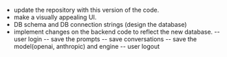 * update the repository with this version of the code.
* make a visually appealing UI.
* DB schema and DB connection strings (design the database)
* implement changes on the backend code to reflect the new database.
-- user login
-- save the prompts
-- save conversations
-- save the model(openai, anthropic) and engine
-- user logout